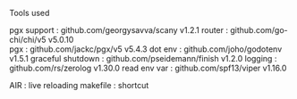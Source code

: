 Tools used

pgx support         : github.com/georgysavva/scany v1.2.1
router              : github.com/go-chi/chi/v5 v5.0.10        
pgx                 : github.com/jackc/pgx/v5 v5.4.3
dot env             : github.com/joho/godotenv v1.5.1
graceful shutdown   : github.com/pseidemann/finish v1.2.0
logging             : github.com/rs/zerolog v1.30.0
read env var        : github.com/spf13/viper v1.16.0

AIR                 : live reloading
makefile            : shortcut